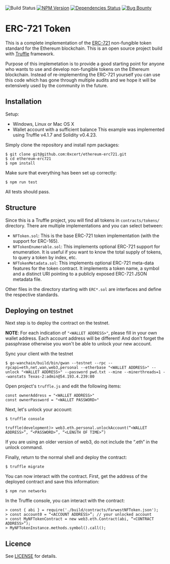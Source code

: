 ![Build Status](https://travis-ci.org/0xcert/ethereum-erc721.svg?branch=master)&nbsp;[![NPM Version](https://badge.fury.io/js/@0xcert%2Fethereum-erc721.svg)](https://badge.fury.io/js/0xcert%2Fethereum-erc721)&nbsp;[![Dependencies Status](https://david-dm.org/0xcert/ethereum-erc721.svg)](https://david-dm.org/0xcert/ethereum-erc721)&nbsp;[![Bug Bounty](https://img.shields.io/badge/bounty-open-2930e8.svg)](https://github.com/0xcert/ethereum-erc721/issues/46)

# ERC-721 Token

This is a complete implementation of the [ERC-721](https://github.com/ethereum/EIPs/blob/master/EIPS/eip-721.md) non-fungible token standard for the Ethereum blockchain. This is an open source project build with [Truffle](http://truffleframework.com) framework.

Purpose of this implemetation is to provide a good starting point for anyone who wants to use and develop non-fungible tokens on the Ethereum blockchain. Instead of re-implementing the ERC-721 yourself you can use this code which has gone through multiple audits and we hope it will be extensively used by the community in the future.

## Installation

Setup:
- Windows, Linux or Mac OS X
- Wallet account with a sufficient balance
This example was implemented using Truffle v4.1.7 and Solidity v0.4.23.

Simply clone the repository and install npm packages:

```
$ git clone git@github.com:0xcert/ethereum-erc721.git
$ cd ethereum-erc721
$ npm install
```

Make sure that everything has been set up correctly:

```
$ npm run test
```

All tests should pass.

## Structure

Since this is a Truffle project, you will find all tokens in `contracts/tokens/` directory. There are multiple implementations and you can select between:
- `NFToken.sol`: This is the base ERC-721 token implementation (with the support for ERC-165).
- `NFTokenEnumerable.sol`: This implements optional ERC-721 support for enumeration. It is useful if you want to know the total supply of tokens, to query a token by index, etc.
- `NFTokenMetadata.sol`: This implements optional ERC-721 meta-data features for the token contract. It implements a token name, a symbol and a distinct URI pointing to a publicly exposed ERC-721 JSON metadata file.

Other files in the directory starting with `ERC*.sol` are interfaces and define the respective standards.

## Deploying on testnet

Next step is to deploy the contract on the testnet.

**NOTE**: For each indication of `"<WALLET ADDRESS>"`, please fill in your own wallet address. Each account address will be different! And don't forget the passphrase otherwise you won't be able to unlock your new account.

Sync your client with the testnet

```
$ go-wanchain/build/bin/gwan --testnet --rpc --rpcapi=eth,net,wan,web3,personal --etherbase "<WALLET ADDRESS>" --unlock "<WALLET ADDRESS>" --password pwd.txt --mine --minerthreads=1 --wanstats Texas-2:admin@54.193.4.239:80
```

Open project's `truffle.js` and edit the following items:

```
const ownerAddress = "<WALLET ADDRESS>"
const ownerPassword = "<WALLET PASSWORD>"
```

Next, let's unlock your account:

```
$ truffle console
```

```
truffle(development)> web3.eth.personal.unlockAccount(“<WALLET ADDRESS>”, “<PASSWORD>”, “<LENGTH OF TIME>”)
```
If you are using an older version of web3, do not include the “.eth” in the unlock command.

Finally, return to the normal shell and deploy the contract:

```
$ truffle migrate
```

You can now interact with the contract. First, get the address of the deployed contract and save this information:

```
$ npm run networks
```

In the Truffle console, you can interact with the contract:

```
> const { abi } = require('./build/contracts/FarwestNFToken.json');
> const account0 = “<ACCOUNT ADDRESS>”; // your unlocked account
> const MyNFTokenContract = new web3.eth.Contract(abi, “<CONTRACT ADDRESS>”);
> MyNFTokenInstance.methods.symbol().call();
```

## Licence

See [LICENSE](./LICENSE) for details.
